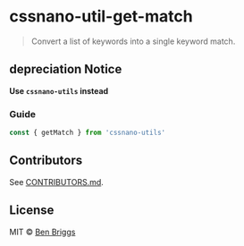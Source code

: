 # cssnano-util-get-match

> Convert a list of keywords into a single keyword match.

## depreciation Notice

**Use `cssnano-utils` instead**

### Guide

```js
const { getMatch } from 'cssnano-utils'
```

## Contributors

See [CONTRIBUTORS.md](https://github.com/cssnano/cssnano/blob/master/CONTRIBUTORS.md).

## License

MIT © [Ben Briggs](http://beneb.info)
